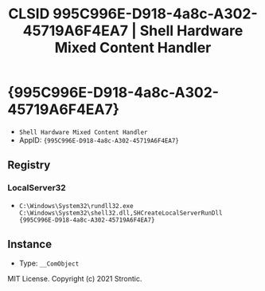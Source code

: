 ﻿---
title: "CLSID 995C996E-D918-4a8c-A302-45719A6F4EA7 | Shell Hardware Mixed Content Handler"
excerpt: What is COM-Object CLSID 995C996E-D918-4a8c-A302-45719A6F4EA7?
---

# {995C996E-D918-4a8c-A302-45719A6F4EA7}

* `Shell Hardware Mixed Content Handler`
* AppID: `{995C996E-D918-4a8c-A302-45719A6F4EA7}`

## Registry


### LocalServer32

* `C:\Windows\System32\rundll32.exe C:\Windows\System32\shell32.dll,SHCreateLocalServerRunDll {995C996E-D918-4a8c-A302-45719A6F4EA7}`

## Instance

* Type: `__ComObject`

MIT License. Copyright (c) 2021 Strontic.


